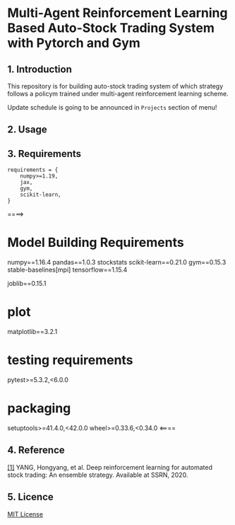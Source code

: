 # Multi-Agent Reinforcement Learning Based Auto-Stock Trading System with Pytorch and Gym

## 1. Introduction
This repository is for building auto-stock trading system 
of which strategy follows a policym trained under multi-agent reinforcement learning scheme.


Update schedule is going to be announced in `Projects` section of menu!


## 2. Usage


## 3. Requirements
```
requirements = { 
    numpy>=1.19,
    jax,
    gym,
    scikit-learn,
}
```

====>
# Model Building Requirements
numpy==1.16.4
pandas==1.0.3
stockstats
scikit-learn==0.21.0
gym==0.15.3
stable-baselines[mpi]
tensorflow==1.15.4

joblib==0.15.1

# plot
matplotlib==3.2.1

# testing requirements
pytest>=5.3.2,<6.0.0

# packaging
setuptools>=41.4.0,<42.0.0
wheel>=0.33.6,<0.34.0
<====

## 4. Reference
[[1]](https://damoracapital.com/wp-content/uploads/2021/04/Deep-reinforcement-learning-for-Automated-Stock-trading-Ensemble-Strategy-ID3690996.pdf) YANG, Hongyang, et al. Deep reinforcement learning for automated stock trading: An ensemble strategy. Available at SSRN, 2020.


## 5. Licence
[MIT License](./LICENSE)

